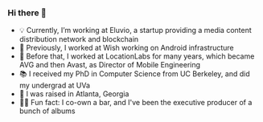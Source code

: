 ### Hi there 👋

<!--
**toddhodes/toddhodes** is a ✨ _special_ ✨ repository because its `README.md` (this file) appears on your GitHub profile.
-->

- 💡 Currently, I’m working at Eluvio, a startup providing a media content distribution network and blockchain 
- 🔬 Previously, I worked at Wish working on Android infrastructure
- 🔬 Before that, I worked at LocationLabs for many years, which became AVG and then Avast, as Director of Mobile Engineering
- 📚 I received my PhD in Computer Science from UC Berkeley, and did my undergrad at UVa
- 🏡 I was raised in Atlanta, Georgia
- 🍻🎼 Fun fact: I co-own a bar, and I've been the executive producer of a bunch of albums
